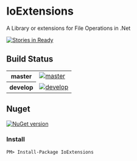 # IoExtensions

A Library or extensions for File Operations in .Net

[![Stories in Ready](https://badge.waffle.io/baynezy/IoExtensions.svg?label=ready&title=Stories%20in%20Ready)](http://waffle.io/baynezy/IoExtensions)

## Build Status

<table>
    <tr>
        <th>master</th>
		<td><a href="https://ci.appveyor.com/project/baynezy/ioextensions"><img src="https://ci.appveyor.com/api/projects/status/da77kqfmd6lvpcob/branch/master?svg=true" alt="master" title="master" /></a></td>
    </tr>
    <tr>
        <th>develop</th>
		<td><a href="https://ci.appveyor.com/project/baynezy/ioextensions"><img src="https://ci.appveyor.com/api/projects/status/da77kqfmd6lvpcob/branch/develop?svg=true" alt="develop" title="develop" /></a></td>
    </tr>
</table>

## Nuget

[![NuGet version](https://badge.fury.io/nu/IoExtensions.svg)](http://badge.fury.io/nu/IoExtensions)

### Install

    PM> Install-Package IoExtensions
